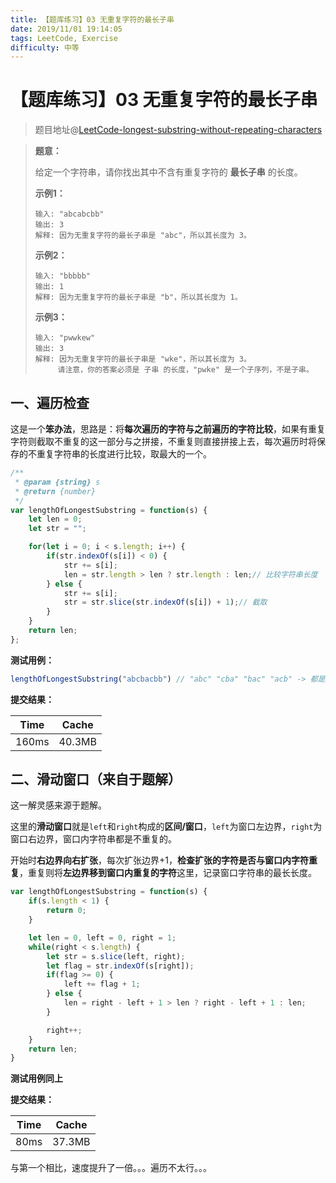 ```yaml
---
title: 【题库练习】03 无重复字符的最长子串
date: 2019/11/01 19:14:05
tags: LeetCode, Exercise
difficulty: 中等
---
```


# 【题库练习】03 无重复字符的最长子串

<ClientOnly>
  <display-bar :displayData="$frontmatter"></display-bar>
</ClientOnly>

> 题目地址@[LeetCode-longest-substring-without-repeating-characters](https://leetcode-cn.com/problems/longest-substring-without-repeating-characters/)

> **题意：**
>
> 给定一个字符串，请你找出其中不含有重复字符的 **最长子串** 的长度。
>
> **示例1：**
>
> ```
> 输入: "abcabcbb"
> 输出: 3
> 解释: 因为无重复字符的最长子串是 "abc"，所以其长度为 3。
> ```
>
> **示例2：**
>
> ```
> 输入: "bbbbb"
> 输出: 1
> 解释: 因为无重复字符的最长子串是 "b"，所以其长度为 1。
> ```
>
> **示例3：**
>
> ```
> 输入: "pwwkew"
> 输出: 3
> 解释: 因为无重复字符的最长子串是 "wke"，所以其长度为 3。
>      请注意，你的答案必须是 子串 的长度，"pwke" 是一个子序列，不是子串。
> ```

## 一、遍历检查

这是一个**笨办法**，思路是：将**每次遍历的字符与之前遍历的字符比较**，如果有重复字符则截取不重复的这一部分与之拼接，不重复则直接拼接上去，每次遍历时将保存的不重复字符串的长度进行比较，取最大的一个。

```js
/**
 * @param {string} s
 * @return {number}
 */
var lengthOfLongestSubstring = function(s) {
    let len = 0;
    let str = "";

    for(let i = 0; i < s.length; i++) {
        if(str.indexOf(s[i]) < 0) {
            str += s[i];
            len = str.length > len ? str.length : len;// 比较字符串长度
        } else {
            str += s[i];
            str = str.slice(str.indexOf(s[i]) + 1);// 截取
        }
    }
    return len;
};
```

**测试用例：**

```js
lengthOfLongestSubstring("abcbacbb") // "abc" "cba" "bac" "acb" -> 都是3
```

**提交结果：**

| Time  | Cache  |
| ----- | ------ |
| 160ms | 40.3MB |

## 二、滑动窗口（来自于题解）

这一解灵感来源于题解。

这里的**滑动窗口**就是`left`和`right`构成的**区间/窗口**，`left`为窗口左边界，`right`为窗口右边界，窗口内字符串都是不重复的。

开始时**右边界向右扩张**，每次扩张边界+1，**检查扩张的字符是否与窗口内字符重复**，重复则将**左边界移到窗口内重复的字符**这里，记录窗口字符串的最长长度。

```js
var lengthOfLongestSubstring = function(s) {
    if(s.length < 1) {
        return 0;
    }

    let len = 0, left = 0, right = 1;
    while(right < s.length) {
        let str = s.slice(left, right);
        let flag = str.indexOf(s[right]);
        if(flag >= 0) {
            left += flag + 1;
        } else {
            len = right - left + 1 > len ? right - left + 1 : len;
        }

        right++;
    }
    return len;
}
```

**测试用例同上**

**提交结果：**

| Time | Cache  |
| ---- | ------ |
| 80ms | 37.3MB |

与第一个相比，速度提升了一倍。。。遍历不太行。。。